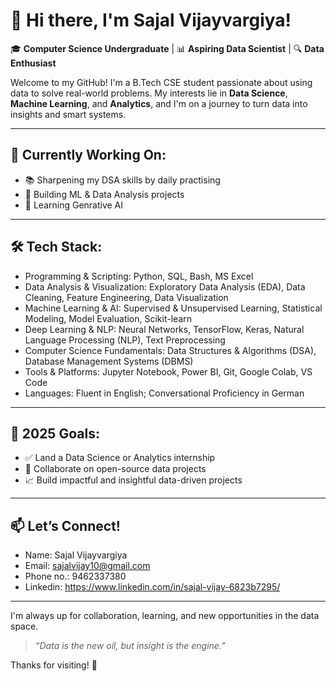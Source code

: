 # 👋 Hi there, I'm Sajal Vijayvargiya!

🎓 **Computer Science Undergraduate** | 📊 **Aspiring Data Scientist** | 🔍 **Data Enthusiast**

Welcome to my GitHub! I'm a B.Tech CSE student passionate about using data to solve real-world problems. My interests lie in **Data Science**, **Machine Learning**, and **Analytics**, and I'm on a journey to turn data into insights and smart systems.

---

## 🚀 Currently Working On:
- 📚 Sharpening my DSA skills by daily practising
- 🧪 Building ML & Data Analysis projects 
- 🧠 Learning Genrative AI 

---

## 🛠️ Tech Stack:
- Programming & Scripting: Python, SQL, Bash, MS Excel 
- Data Analysis & Visualization: Exploratory Data Analysis (EDA), Data Cleaning, Feature Engineering, Data Visualization 
- Machine Learning & AI: Supervised & Unsupervised Learning, Statistical Modeling, Model Evaluation, Scikit-learn 
- Deep Learning & NLP: Neural Networks, TensorFlow, Keras, Natural Language Processing (NLP), Text Preprocessing 
- Computer Science Fundamentals: Data Structures & Algorithms (DSA), Database Management Systems (DBMS) 
- Tools & Platforms: Jupyter Notebook, Power BI, Git, Google Colab, VS Code 
- Languages: Fluent in English; Conversational Proficiency in German

---

## 🎯 2025 Goals:
- ✅ Land a Data Science or Analytics internship
- 🔗 Collaborate on open-source data projects
- 📈 Build impactful and insightful data-driven projects

---

## 📫 Let’s Connect!
- Name: Sajal Vijayvargiya
- Email: sajalvijay10@gmail.com
- Phone no.: 9462337380
- Linkedin: https://www.linkedin.com/in/sajal-vijay-6823b7295/
---
I'm always up for collaboration, learning, and new opportunities in the data space.

> _“Data is the new oil, but insight is the engine.”_

Thanks for visiting! 🌟
